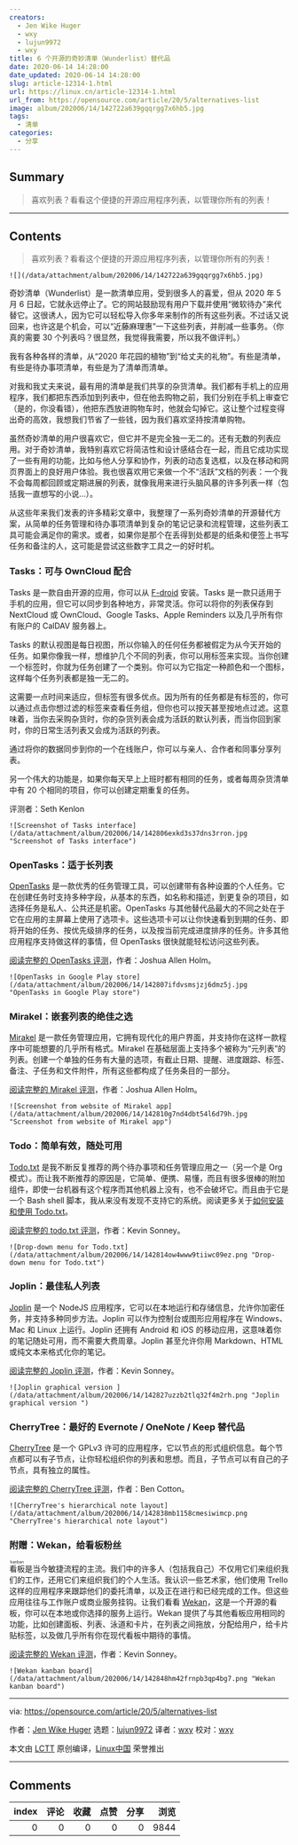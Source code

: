 ```yaml
---
creators:
  - Jen Wike Huger
  - wxy
  - lujun9972
  - wxy
title: 6 个开源的奇妙清单（Wunderlist）替代品
date: 2020-06-14 14:28:00
date_updated: 2020-06-14 14:28:00
slug: article-12314-1.html
url: https://linux.cn/article-12314-1.html
url_from: https://opensource.com/article/20/5/alternatives-list
image: album/202006/14/142722a639gqqrgg7x6hb5.jpg
tags:
  - 清单
categories:
  - 分享
---
```


## Summary

> 喜欢列表？看看这个便捷的开源应用程序列表，以管理你所有的列表！

***

<!-- more -->

## Contents

> 
> 喜欢列表？看看这个便捷的开源应用程序列表，以管理你所有的列表！
> 
> 
> 

`![](/data/attachment/album/202006/14/142722a639gqqrgg7x6hb5.jpg)`

奇妙清单（Wunderlist）是一款清单应用，受到很多人的喜爱，但从 2020 年 5 月 6 日起，它就永远停止了。它的网站鼓励现有用户下载并使用“微软待办”来代替它。这很诱人，因为它可以轻松导入你多年来制作的所有这些列表。不过话又说回来，也许这是个机会，可以“近藤麻理惠”一下这些列表，并削减一些事务。（你真的需要 30 个列表吗？很显然，我觉得我需要，所以我不做评判。）

我有各种各样的清单，从“2020 年花园的植物”到“给丈夫的礼物”。有些是清单，有些是待办事项清单，有些是为了清单而清单。

对我和我丈夫来说，最有用的清单是我们共享的杂货清单。我们都有手机上的应用程序，我们都把东西添加到列表中，但在他去购物之前，我们分别在手机上审查它（是的，你没看错），他把东西放进购物车时，他就会勾掉它。这让整个过程变得出奇的高效，我想我们节省了一些钱，因为我们喜欢坚持按清单购物。

虽然奇妙清单的用户很喜欢它，但它并不是完全独一无二的。还有无数的列表应用。对于奇妙清单，我特别喜欢它将简洁性和设计感结合在一起，而且它成功实现了一些有用的功能，比如与他人分享和协作，列表的动态复选框，以及在移动和网页界面上的良好用户体验。我也很喜欢用它来做一个不“活跃”文档的列表：一个我不会每周都回顾或定期进展的列表，就像我用来进行头脑风暴的许多列表一样（包括我一直想写的小说...）。

从这些年来我们发表的许多精彩文章中，我整理了一系列奇妙清单的开源替代方案，从简单的任务管理和待办事项清单到复杂的笔记记录和流程管理，这些列表工具可能会满足你的需求。或者，如果你是那个在丢得到处都是的纸条和便签上书写任务和备注的人，这可能是尝试这些数字工具之一的好时机。

### Tasks：可与 OwnCloud 配合

Tasks 是一款自由开源的应用，你可以从 [F-droid](https://f-droid.org/en/packages/org.tasks/) 安装。Tasks 是一款只适用于手机的应用，但它可以同步到各种地方，非常灵活。你可以将你的列表保存到 NextCloud 或 OwnCloud、Google Tasks、Apple Reminders 以及几乎所有你有账户的 CalDAV 服务器上。

Tasks 的默认视图是每日视图，所以你输入的任何任务都被假定为从今天开始的任务。如果你像我一样，想维护几个不同的列表，你可以用标签来实现。当你创建一个标签时，你就为任务创建了一个类别。你可以为它指定一种颜色和一个图标，这样每个任务列表都是独一无二的。

这需要一点时间来适应，但标签有很多优点。因为所有的任务都是有标签的，你可以通过点击你想过滤的标签来查看任务组，但你也可以按天甚至按地点过滤。这意味着，当你去采购杂货时，你的杂货列表会成为活跃的默认列表，而当你回到家时，你的日常生活列表又会成为活跃的列表。

通过将你的数据同步到你的一个在线账户，你可以与亲人、合作者和同事分享列表。

另一个伟大的功能是，如果你每天早上上班时都有相同的任务，或者每周杂货清单中有 20 个相同的项目，你可以创建定期重复的任务。

评测者：Seth Kenlon

`![Screenshot of Tasks interface](/data/attachment/album/202006/14/142806exkd3s37dns3rron.jpg "Screenshot of Tasks interface")`

### OpenTasks：适于长列表

[OpenTasks](https://play.google.com/store/apps/details?id=org.dmfs.tasks) 是一款优秀的任务管理工具，可以创建带有各种设置的个人任务。它在创建任务时支持多种字段，从基本的东西，如名称和描述，到更复杂的项目，如选择任务是私人、公共还是机密。OpenTasks 与其他替代品最大的不同之处在于它在应用的主屏幕上使用了选项卡。这些选项卡可以让你快速看到到期的任务、即将开始的任务、按优先级排序的任务，以及按当前完成进度排序的任务。许多其他应用程序支持做这样的事情，但 OpenTasks 很快就能轻松访问这些列表。

[阅读完整的 OpenTasks 评测](https://opensource.com/article/17/1/task-management-time-tracking-android)，作者：Joshua Allen Holm。

`![OpenTasks in Google Play store](/data/attachment/album/202006/14/142807ifdvsmsjzj6dmz5j.jpg "OpenTasks in Google Play store")`

### Mirakel：嵌套列表的绝佳之选

[Mirakel](https://mirakel.azapps.de/) 是一款任务管理应用，它拥有现代化的用户界面，并支持你在这样一款程序中可能想要的几乎所有格式。Mirakel 在基础层面上支持多个被称为“元列表”的列表。创建一个单独的任务有大量的选项，有截止日期、提醒、进度跟踪、标签、备注、子任务和文件附件，所有这些都构成了任务条目的一部分。

[阅读完整的 Mirakel 评测](https://opensource.com/article/17/1/task-management-time-tracking-android)，作者：Joshua Allen Holm。

`![Screenshot from website of Mirakel app](/data/attachment/album/202006/14/142810g7nd4dbt54l6d79h.jpg "Screenshot from website of Mirakel app")`

### Todo：简单有效，随处可用

[Todo.txt](http://todotxt.org/) 是我不断反复推荐的两个待办事项和任务管理应用之一（另一个是 Org 模式）。而让我不断推荐的原因是，它简单、便携、易懂，而且有很多很棒的附加组件，即使一台机器有这个程序而其他机器上没有，也不会破坏它。而且由于它是一个 Bash shell 脚本，我从来没有发现不支持它的系统。阅读更多关于[如何安装和使用 Todo.txt](https://linux.cn/article-11835-1.html)。

[阅读完整的 todo.txt 评测](https://linux.cn/article-11835-1.html)，作者：Kevin Sonney。

`![Drop-down menu for Todo.txt](/data/attachment/album/202006/14/142814ow4www9tiiwc09ez.png "Drop-down menu for Todo.txt")`

### Joplin：最佳私人列表

[Joplin](https://joplin.cozic.net/) 是一个 NodeJS 应用程序，它可以在本地运行和存储信息，允许你加密任务，并支持多种同步方法。Joplin 可以作为控制台或图形应用程序在 Windows、Mac 和 Linux 上运行。Joplin 还拥有 Android 和 iOS 的移动应用，这意味着你的笔记随处可用，而不需要大费周章。Joplin 甚至允许你用 Markdown、HTML 或纯文本来格式化你的笔记。

[阅读完整的 Joplin 评测](https://linux.cn/article-10476-1.html)，作者：Kevin Sonney。

`![Joplin graphical version ](/data/attachment/album/202006/14/142827uzzb2tlq32f4m2rh.png "Joplin graphical version ")`

### CherryTree：最好的 Evernote / OneNote / Keep 替代品

[CherryTree](https://www.giuspen.com/cherrytree/) 是一个 GPLv3 许可的应用程序，它以节点的形式组织信息。每个节点都可以有子节点，让你轻松组织你的列表和思想。而且，子节点可以有自己的子节点，具有独立的属性。

[阅读完整的 CherryTree 评测](https://opensource.com/article/19/5/cherrytree-notetaking)，作者：Ben Cotton。

`![CherryTree's hierarchical note layout](/data/attachment/album/202006/14/142838mb1158cmesiwimcp.png "CherryTree's hierarchical note layout")`

### 附赠：Wekan，给看板粉丝

<ruby> 看板 <rt>  kanban </rt></ruby>是当今敏捷流程的主流。我们中的许多人（包括我自己）不仅用它们来组织我们的工作，还用它们来组织我们的个人生活。我认识一些艺术家，他们使用 Trello 这样的应用程序来跟踪他们的委托清单，以及正在进行和已经完成的工作。但这些应用往往与工作账户或商业服务挂钩。让我们看看 [Wekan](https://wekan.github.io/)，这是一个开源的看板，你可以在本地或你选择的服务上运行。Wekan 提供了与其他看板应用相同的功能，比如创建面板、列表、泳道和卡片，在列表之间拖放，分配给用户，给卡片贴标签，以及做几乎所有你在现代看板中期待的事情。

[阅读完整的 Wekan 评测](https://linux.cn/article-10454-1.html)，作者：Kevin Sonney。

`![Wekan kanban board](/data/attachment/album/202006/14/142848hm42frnpb3qp4bg7.png "Wekan kanban board")`

---

via: <https://opensource.com/article/20/5/alternatives-list>

作者：[Jen Wike Huger](https://opensource.com/users/jen-wike) 选题：[lujun9972](https://github.com/lujun9972) 译者：[wxy](https://github.com/wxy) 校对：[wxy](https://github.com/wxy)

本文由 [LCTT](https://github.com/LCTT/TranslateProject) 原创编译，[Linux中国](https://linux.cn/) 荣誉推出

***

## Comments


|   index |   评论 |   收藏 |   点赞 |   分享 |   浏览 |
|--------:|-------:|-------:|-------:|-------:|-------:|
|       0 |      0 |      0 |      0 |      0 |   9844 |
